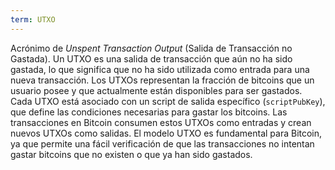 ```yaml
---
term: UTXO
---
```


Acrónimo de *Unspent Transaction Output* (Salida de Transacción no Gastada). Un UTXO es una salida de transacción que aún no ha sido gastada, lo que significa que no ha sido utilizada como entrada para una nueva transacción. Los UTXOs representan la fracción de bitcoins que un usuario posee y que actualmente están disponibles para ser gastados. Cada UTXO está asociado con un script de salida específico (`scriptPubKey`), que define las condiciones necesarias para gastar los bitcoins. Las transacciones en Bitcoin consumen estos UTXOs como entradas y crean nuevos UTXOs como salidas. El modelo UTXO es fundamental para Bitcoin, ya que permite una fácil verificación de que las transacciones no intentan gastar bitcoins que no existen o que ya han sido gastados.